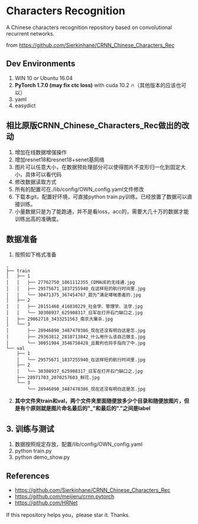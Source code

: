 # Characters Recognition

A Chinese characters recognition repository based on convolutional recurrent networks. 

from https://github.com/Sierkinhane/CRNN_Chinese_Characters_Rec


## Dev Environments
1. WIN 10 or Ubuntu 16.04
2. **PyTorch 1.7.0 (may fix ctc loss)** with cuda 10.2 🔥（其他版本的应该也可以）
3. yaml
4. easydict

## 相比原版CRNN_Chinese_Characters_Rec做出的改动
1. 增加在线数据增强操作
2. 增加resnet18和resnet18+senet基网络
3. 图片可以任意大小，在数据预处理部分可以使得图片不变形归一化到固定大小，具体可以看代码
4. 修改数据读取方式
5. 所有的配置可在./lib/config/OWN_config.yaml文件修改
6. 下载本git，配置好环境，可直接python train.py训练。已经放置了数据可以直接训练。
7. 小量数据只是为了能跑通，并不是看loss，acc的，需要大几十万的数据才能训练出高的准确度。

## 数据准备
1. 按照如下格式准备
```
.
├── train
│   ├── 1
│   │   ├── 27762750_1861112355_CDMAUE的无线通.jpg
│   │   ├── 29575671_1837255940_在这样短的航行时间里.jpg
│   │   └── 30471375_367454767_题为“满足哮喘患者的.jpg
│   ├── 2
│   │   ├── 28151468_416830229_社会学、管理学、法学.jpg
│   │   └── 30308937_625908317_日军在打开石门缺口之.jpg
│   ├── 29862718_3433251563_南京大屠杀.jpg
│   └── 3
│       ├── 28946890_3487470386_现在还没有明白这是怎.jpg
│       ├── 29363812_2810713842_什么用什么该自己做主.jpg
│       └── 30051984_3546758428_且裁判也将手指向了中.jpg
└── val
    ├── 1
    │   └── 29575671_1837255940_在这样短的航行时间里.jpg
    ├── 2
    │   └── 30308937_625908317_日军在打开石门缺口之.jpg
    ├── 28971703_2070257603_鲜花.jpg
    └── 3
        └── 28946890_3487470386_现在还没有明白这是怎.jpg

```
2. **其中文件夹train和val，两个文件夹里面随便放多少个目录和随便放图片，但是有个原则就是图片命名最后的"_"和最后的"."之间是label**


## 3. 训练与测试
1. 数据按照规定存放，配置/lib/config/OWN_config.yaml
2. python train.py
3. python demo_show.py


## References
- https://github.com/Sierkinhane/CRNN_Chinese_Characters_Rec
- https://github.com/meijieru/crnn.pytorch
- https://github.com/HRNet

If this repository helps you，please star it. Thanks.





